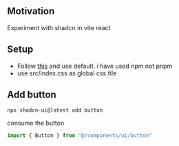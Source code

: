 <h2>Motivation</h2>
Experiment with shadcn in vite react

<h2>Setup</h2>
<ul>
<li>Follow <a href='https://ui.shadcn.com/docs/installation/vite'>this</a> and use default. i have used npm not pnpm</li>
<li>use src/index.css as global css file</li>
</ul>

<h2>Add button</h2>

```
npx shadcn-ui@latest add button
```

consume the button

```ts
import { Button } from "@/components/ui/button"
```